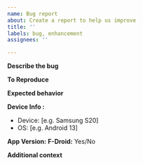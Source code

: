 ```yaml
---
name: Bug report
about: Create a report to help us improve
title: ''
labels: bug, enhancement
assignees: ''

---
```


**Describe the bug**
 <!--A clear and concise description of what the bug is. -->

**To Reproduce**
<!-- Steps to reproduce the behavior: -->

**Expected behavior**
<!-- A clear and concise description of what you expected to happen. -->

<!-- **Screenshots**
If applicable, add screenshots to help explain your problem. -->

**Device Info <!--(please complete the following information)-->:**
 - Device: [e.g. Samsung S20]
 - OS: [e.g. Android 13] 

**App Version:**
**F-Droid:** Yes/No

**Additional context**
<!--Add any other context about the problem here.-->
